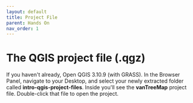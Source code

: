 ```yaml
---
layout: default
title: Project File
parent: Hands On
nav_order: 1
---
```


# The QGIS project file (.qgz)

If you haven't already, Open QGIS 3.10.9 (with GRASS). In the Browser Panel, navigate to your Desktop, and select your newly extracted folder called **intro-qgis-project-files**. Inside you'll see the **vanTreeMap** project file. Double-click that file to open the project.
